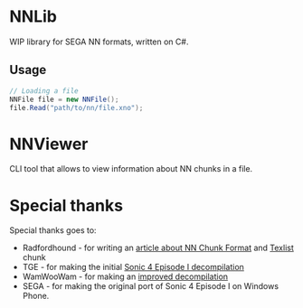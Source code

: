 # NNLib
WIP library for SEGA NN formats, written on C#. 

## Usage
```cs
// Loading a file
NNFile file = new NNFile();
file.Read("path/to/nn/file.xno");
```

# NNViewer
CLI tool that allows to view information about NN chunks in a file. 

# Special thanks
Special thanks goes to: 
 * Radfordhound - for writing an [article about NN Chunk Format](https://hedgedocs.com/docs/nn/common/chunk-format/) and [Texlist](https://hedgedocs.com/docs/nn/common/chunk-format/texlist/) chunk
 * TGE - for making the initial [Sonic 4 Episode I decompilation](https://github.com/tge-was-taken/Sonic4Ep1-WindowsPhone-Decompilation)
 * WamWooWam - for making an [improved decompilation](https://github.com/WamWooWam/Sonic4Ep1-WP7-Decompilation/)
 * SEGA - for making the original port of Sonic 4 Episode I on Windows Phone. 
